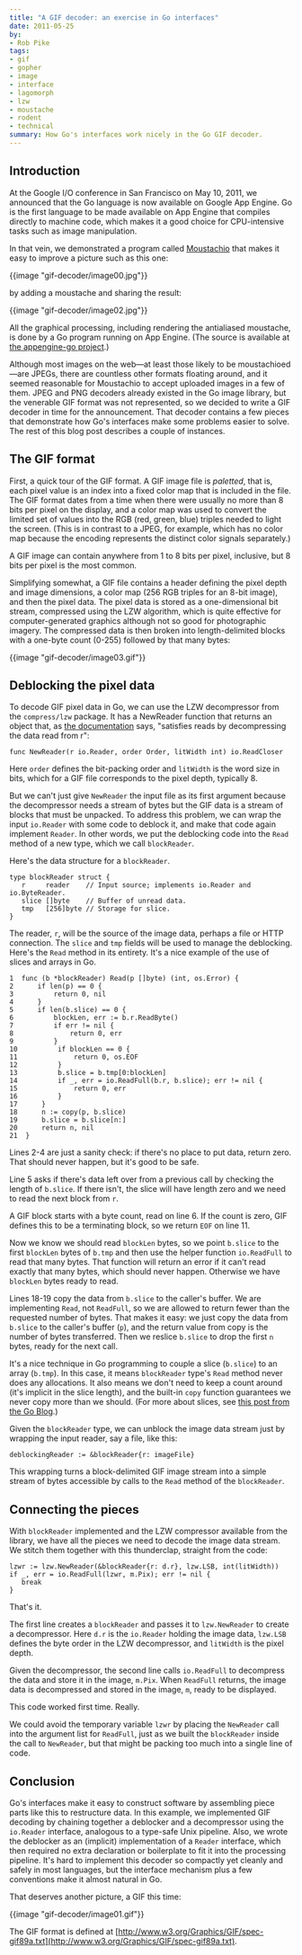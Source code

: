 ```yaml
---
title: "A GIF decoder: an exercise in Go interfaces"
date: 2011-05-25
by:
- Rob Pike
tags:
- gif
- gopher
- image
- interface
- lagomorph
- lzw
- moustache
- rodent
- technical
summary: How Go's interfaces work nicely in the Go GIF decoder.
---
```


## Introduction

At the Google I/O conference in San Francisco on May 10,
2011, we announced that the Go language is now available on Google App Engine.
Go is the first language to be made available on App Engine that compiles
directly to machine code,
which makes it a good choice for CPU-intensive tasks such as image manipulation.

In that vein, we demonstrated a program called [Moustachio](http://moustach-io.appspot.com/)
that makes it easy to improve a picture such as this one:

{{image "gif-decoder/image00.jpg"}}

by adding a moustache and sharing the result:

{{image "gif-decoder/image02.jpg"}}

All the graphical processing, including rendering the antialiased moustache,
is done by a Go program running on App Engine.
(The source is available at [the appengine-go project](http://code.google.com/p/appengine-go/source/browse/example/moustachio/).)

Although most images on the web—at least those likely to be moustachioed—are JPEGs,
there are countless other formats floating around,
and it seemed reasonable for Moustachio to accept uploaded images in a few of them.
JPEG and PNG decoders already existed in the Go image library,
but the venerable GIF format was not represented,
so we decided to write a GIF decoder in time for the announcement.
That decoder contains a few pieces that demonstrate how Go's interfaces
make some problems easier to solve.
The rest of this blog post describes a couple of instances.

## The GIF format

First, a quick tour of the GIF format.  A GIF image file is _paletted_,
that is, each pixel value is an index into a fixed color map that is included in the file.
The GIF format dates from a time when there were usually no more than 8
bits per pixel on the display,
and a color map was used to convert the limited set of values into the RGB (red,
green, blue) triples needed to light the screen.
(This is in contrast to a JPEG, for example,
which has no color map because the encoding represents the distinct color
signals separately.)

A GIF image can contain anywhere from 1 to 8 bits per pixel, inclusive, but 8 bits per pixel is the most common.

Simplifying somewhat, a GIF file contains a header defining the pixel depth
and image dimensions,
a color map (256 RGB triples for an 8-bit image),
and then the pixel data.
The pixel data is stored as a one-dimensional bit stream,
compressed using the LZW algorithm, which is quite effective for computer-generated
graphics although not so good for photographic imagery.
The compressed data is then broken into length-delimited blocks with a one-byte
count (0-255) followed by that many bytes:

{{image "gif-decoder/image03.gif"}}

## Deblocking the pixel data

To decode GIF pixel data in Go, we can use the LZW decompressor from the
`compress/lzw` package.
It has a NewReader function that returns an object that,
as [the documentation](/pkg/compress/lzw/#NewReader) says,
"satisfies reads by decompressing the data read from r":

	func NewReader(r io.Reader, order Order, litWidth int) io.ReadCloser

Here `order` defines the bit-packing order and `litWidth` is the word size in bits,
which for a GIF file corresponds to the pixel depth, typically 8.

But we can't just give `NewReader` the input file as its first argument
because the decompressor needs a stream of bytes but the GIF data is a stream
of blocks that must be unpacked.
To address this problem, we can wrap the input `io.Reader` with some code to deblock it,
and make that code again implement `Reader`.
In other words, we put the deblocking code into the `Read` method of a new type,
which we call `blockReader`.

Here's the data structure for a `blockReader`.

	type blockReader struct {
	   r     reader    // Input source; implements io.Reader and io.ByteReader.
	   slice []byte    // Buffer of unread data.
	   tmp   [256]byte // Storage for slice.
	}

The reader, `r`, will be the source of the image data,
perhaps a file or HTTP connection.
The `slice` and `tmp` fields will be used to manage the deblocking.
Here's the `Read` method in its entirety.
It's a nice example of the use of slices and arrays in Go.

	1  func (b *blockReader) Read(p []byte) (int, os.Error) {
	2      if len(p) == 0 {
	3          return 0, nil
	4      }
	5      if len(b.slice) == 0 {
	6          blockLen, err := b.r.ReadByte()
	7          if err != nil {
	8              return 0, err
	9          }
	10          if blockLen == 0 {
	11              return 0, os.EOF
	12          }
	13          b.slice = b.tmp[0:blockLen]
	14          if _, err = io.ReadFull(b.r, b.slice); err != nil {
	15              return 0, err
	16          }
	17      }
	18      n := copy(p, b.slice)
	19      b.slice = b.slice[n:]
	20      return n, nil
	21  }

Lines 2-4 are just a sanity check: if there's no place to put data, return zero.
That should never happen, but it's good to be safe.

Line 5 asks if there's data left over from a previous call by checking the
length of `b.slice`.
If there isn't, the slice will have length zero and we need to read the
next block from `r`.

A GIF block starts with a byte count, read on line 6.
If the count is zero, GIF defines this to be a terminating block,
so we return `EOF` on line 11.

Now we know we should read `blockLen` bytes,
so we point `b.slice` to the first `blockLen` bytes of `b.tmp` and then
use the helper function `io.ReadFull` to read that many bytes.
That function will return an error if it can't read exactly that many bytes,
which should never happen.
Otherwise we have `blockLen` bytes ready to read.

Lines 18-19 copy the data from `b.slice` to the caller's buffer.
We are implementing `Read`, not `ReadFull`,
so we are allowed to return fewer than the requested number of bytes.
That makes it easy: we just copy the data from `b.slice` to the caller's buffer (`p`),
and the return value from copy is the number of bytes transferred.
Then we reslice `b.slice` to drop the first `n` bytes,
ready for the next call.

It's a nice technique in Go programming to couple a slice (`b.slice`) to an array (`b.tmp`).
In this case, it means `blockReader` type's `Read` method never does any allocations.
It also means we don't need to keep a count around (it's implicit in the slice length),
and the built-in `copy` function guarantees we never copy more than we should.
(For more about slices, see [this post from the Go Blog](https://blog.golang.org/2011/01/go-slices-usage-and-internals.html).)

Given the `blockReader` type, we can unblock the image data stream just
by wrapping the input reader,
say a file, like this:

	deblockingReader := &blockReader{r: imageFile}

This wrapping turns a block-delimited GIF image stream into a simple stream
of bytes accessible by calls to the `Read` method of the `blockReader`.

## Connecting the pieces

With `blockReader` implemented and the LZW compressor available from the library,
we have all the pieces we need to decode the image data stream.
We stitch them together with this thunderclap,
straight from the code:

	lzwr := lzw.NewReader(&blockReader{r: d.r}, lzw.LSB, int(litWidth))
	if _, err = io.ReadFull(lzwr, m.Pix); err != nil {
	   break
	}

That's it.

The first line creates a `blockReader` and passes it to `lzw.NewReader`
to create a decompressor.
Here `d.r` is the `io.Reader` holding the image data,
`lzw.LSB` defines the byte order in the LZW decompressor,
and `litWidth` is the pixel depth.

Given the decompressor, the second line calls `io.ReadFull` to decompress
the data and store it in the image, `m.Pix`.
When `ReadFull` returns, the image data is decompressed and stored in the image,
`m`, ready to be displayed.

This code worked first time. Really.

We could avoid the temporary variable `lzwr` by placing the `NewReader`
call into the argument list for `ReadFull`,
just as we built the `blockReader` inside the call to `NewReader`,
but that might be packing too much into a single line of code.

## Conclusion

Go's interfaces make it easy to construct software by assembling piece parts
like this to restructure data.
In this example, we implemented GIF decoding by chaining together a deblocker
and a decompressor using the `io.Reader` interface,
analogous to a type-safe Unix pipeline.
Also, we wrote the deblocker as an (implicit) implementation of a `Reader` interface,
which then required no extra declaration or boilerplate to fit it into the
processing pipeline.
It's hard to implement this decoder so compactly yet cleanly and safely in most languages,
but the interface mechanism plus a few conventions make it almost natural in Go.

That deserves another picture, a GIF this time:

{{image "gif-decoder/image01.gif"}}

The GIF format is defined at [http://www.w3.org/Graphics/GIF/spec-gif89a.txt](http://www.w3.org/Graphics/GIF/spec-gif89a.txt).

